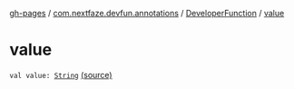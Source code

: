 [gh-pages](../../index.md) / [com.nextfaze.devfun.annotations](../index.md) / [DeveloperFunction](index.md) / [value](.)

# value

`val value: `[`String`](https://kotlinlang.org/api/latest/jvm/stdlib/kotlin/-string/index.html) [(source)](https://github.com/NextFaze/dev-fun/tree/master/devfun-annotations/src/main/java/com/nextfaze/devfun/annotations/Annotations.kt#L258)
